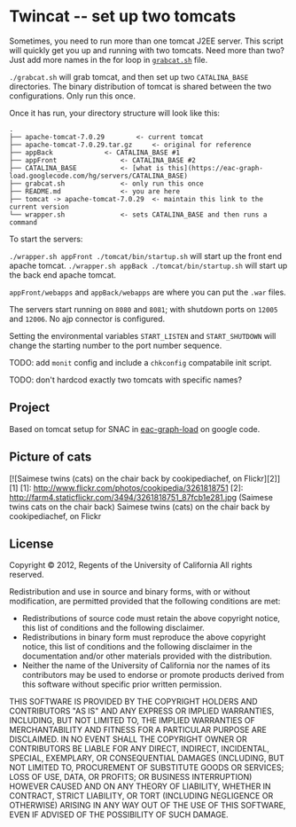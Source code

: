 Twincat -- set up two tomcats
===============

Sometimes, you need to run more than one tomcat J2EE server.
This script will quickly get you up and running with two tomcats.
Need more than two?  Just add more names in the for loop in
[`grabcat.sh`](https://github.com/tingletech/twincat/blob/master/grabcat.sh#L32)
file.

`./grabcat.sh` will grab tomcat, and then set up two `CATALINA_BASE`
directories.  The binary distribution of tomcat is shared between the
two configurations.  Only run this once.

Once it has run, your directory structure will look like this:
```
.
├── apache-tomcat-7.0.29		<- current tomcat
├── apache-tomcat-7.0.29.tar.gz		<- original for reference 
├── appBack				<- CATALINA_BASE #1
├── appFront				<- CATALINA_BASE #2
├── CATALINA_BASE			<- [what is this](https://eac-graph-load.googlecode.com/hg/servers/CATALINA_BASE)
├── grabcat.sh				<- only run this once
├── README.md				<- you are here
├── tomcat -> apache-tomcat-7.0.29	<- maintain this link to the current version
└── wrapper.sh				<- sets CATALINA_BASE and then runs a command
```

To start the servers:

`./wrapper.sh appFront ./tomcat/bin/startup.sh` will start up the front end apache tomcat.
`./wrapper.sh appBack ./tomcat/bin/startup.sh` will start up the back end apache tomcat.

`appFront/webapps` and `appBack/webapps` are where you can put the `.war` files.

The servers start running on `8080` and `8081`; with shutdown ports on `12005`
and `12006`.  No ajp connector is configured.

Setting the environmental variables `START_LISTEN` and `START_SHUTDOWN`
will change the starting number to the port number sequence.

TODO: add `monit` config and include a `chkconfig` compatabile init script.

TODO: don't hardcod exactly two tomcats with specific names?

Project
------
Based on tomcat setup for SNAC in [eac-graph-load](https://code.google.com/p/eac-graph-load/source/browse/servers/) on google code.

Picture of cats
--------

[![Saimese twins (cats) on the chair back by cookipediachef, on Flickr][2]][1]
  [1]: http://www.flickr.com/photos/cookipedia/3261818751
  [2]: http://farm4.staticflickr.com/3494/3261818751_87fcb1e281.jpg (Saimese twins cats on the chair back)
Saimese twins (cats) on the chair back by cookipediachef, on Flickr

License
-------
Copyright © 2012, Regents of the University of California
All rights reserved.

Redistribution and use in source and binary forms, with or without 
modification, are permitted provided that the following conditions are met:

- Redistributions of source code must retain the above copyright notice, 
  this list of conditions and the following disclaimer.
- Redistributions in binary form must reproduce the above copyright notice, 
  this list of conditions and the following disclaimer in the documentation 
  and/or other materials provided with the distribution.
- Neither the name of the University of California nor the names of its
  contributors may be used to endorse or promote products derived from this 
  software without specific prior written permission.

THIS SOFTWARE IS PROVIDED BY THE COPYRIGHT HOLDERS AND CONTRIBUTORS "AS IS" 
AND ANY EXPRESS OR IMPLIED WARRANTIES, INCLUDING, BUT NOT LIMITED TO, THE 
IMPLIED WARRANTIES OF MERCHANTABILITY AND FITNESS FOR A PARTICULAR PURPOSE 
ARE DISCLAIMED. IN NO EVENT SHALL THE COPYRIGHT OWNER OR CONTRIBUTORS BE 
LIABLE FOR ANY DIRECT, INDIRECT, INCIDENTAL, SPECIAL, EXEMPLARY, OR 
CONSEQUENTIAL DAMAGES (INCLUDING, BUT NOT LIMITED TO, PROCUREMENT OF 
SUBSTITUTE GOODS OR SERVICES; LOSS OF USE, DATA, OR PROFITS; OR BUSINESS 
INTERRUPTION) HOWEVER CAUSED AND ON ANY THEORY OF LIABILITY, WHETHER IN 
CONTRACT, STRICT LIABILITY, OR TORT (INCLUDING NEGLIGENCE OR OTHERWISE) 
ARISING IN ANY WAY OUT OF THE USE OF THIS SOFTWARE, EVEN IF ADVISED OF THE 
POSSIBILITY OF SUCH DAMAGE.
